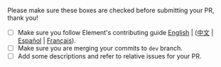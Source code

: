 Please make sure these boxes are checked before submitting your PR, thank you!

- [ ] Make sure you follow Element's contributing guide [English](https://github.com/element-plus/element-plus/blob/master/.github/CONTRIBUTING.en-US.md) | ([中文](https://github.com/element-plus/element-plus/blob/master/.github/CONTRIBUTING.zh-CN.md) | [Español](https://github.com/element-plus/element-plus/blob/master/.github/CONTRIBUTING.es.md) | [Français](https://github.com/element-plus/element-plus/blob/master/.github/CONTRIBUTING.fr-FR.md)).
- [ ] Make sure you are merging your commits to `dev` branch.
- [ ] Add some descriptions and refer to relative issues for your PR.
